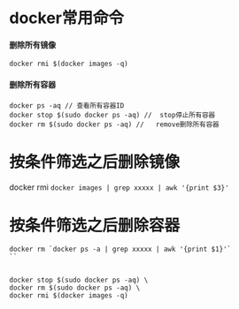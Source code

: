 docker常用命令
====

#### 删除所有镜像
```
docker rmi $(docker images -q)
```

#### 删除所有容器
```
docker ps -aq // 查看所有容器ID
docker stop $(sudo docker ps -aq) //  stop停止所有容器
docker rm $(sudo docker ps -aq) //   remove删除所有容器
```

# 按条件筛选之后删除镜像
docker rmi `docker images | grep xxxxx | awk '{print $3}'`

# 按条件筛选之后删除容器
```
docker rm `docker ps -a | grep xxxxx | awk '{print $1}'`
``


docker stop $(sudo docker ps -aq) \
docker rm $(sudo docker ps -aq) \
docker rmi $(docker images -q)
